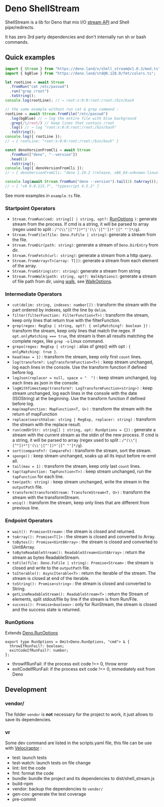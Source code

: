 # Deno ShellStream

ShellStream is a lib for Deno that mix I/O
[stream API](https://developer.mozilla.org/en-US/docs/Web/API/Streams_API) and
Shell pipe/redirects.

It has zero 3rd party dependencies and don't internally run sh or bash commands.

## Quick examples

```typescript
import { Stream } from "https://deno.land/x/shell_stream@v1.0.3/mod.ts";
import { bgBlue } from "https://deno.land/std@0.128.0/fmt/colors.ts";

let rootLine = await Stream
  .fromRun("cat /etc/passwd")
  .run("grep /root")
  .toString();
console.log(rootLine); // → root:x:0:0:root:/root:/bin/bash

// the same example without run cat & grep command :
rootLine = await Stream.fromFile("/etc/passwd")
  .log(bgBlue) // → log the entire file with blue background
  .grep(/\/root/) // keep lines that contain /root
  .log() // → log "root:x:0:0:root:/root:/bin/bash"
  .toString();
console.log({ rootLine });
// → { rootLine: "root:x:0:0:root:/root:/bin/bash" }

const denoVersionFromCli = await Stream
  .fromRun(["deno", "--version"])
  .head(1)
  .toString();
console.log({ denoVersionFromCli });
// → { denoVersionFromCli: "deno 1.19.2 (release, x86_64-unknown-linux-gnu)" }

console.log(await Stream.fromRun("deno --version").tail(2).toArray());
// → [ "v8 9.9.115.7", "typescript 4.5.2" ]
```

See more examples in `example.ts` file.

### Startpoint Operators

- `Stream.fromRun(cmd: string[] | string, opt?:` [RunOptions](#RunOptions) `)`:
  generate stream from the process. If cmd is a string, it will be parsed to
  array (regex used to split : `/"(\\"|[^"])*"|'(\\'|[^'])*'|[^ "']*/g`).
- `Stream.fromFile(file: Deno.FsFile | string)`: generate a stream from the
  file.
- `Stream.fromDir(path: string)`: generate a stream of `Deno.DirEntry` from dir.
- `Stream.fromFetch(url: string)`: generate a stream from a http query.
- `Stream.fromArray<T>(array: T[])`: generate a stream from each element of the
  array.
- `Stream.fromString(str: string)`: generate a stream from string
- `Stream.fromWalk(path: string, opt?: WalkOptions)`: generate a stream of file
  path from dir, using [walk](https://deno.land/std/fs#walk), see
  [WalkOptions](https://doc.deno.land/https/deno.land/std@0.114.0/fs/walk.ts#WalkOptions).

### Intermediate Operators

- `cut(delim: string, indexes: number[])` : transform the stream with the part
  ordered by indexes, split the line by `delim`.
- `filter(filterFunction: FilterFunction<T>)` : transform the stream, keep only
  lines that return true with the filterFunction.
- `grep(regex: RegExp | string, opt?: { onlyMatching?: boolean })` : transform
  the stream, keep only lines that match the regex. If
  `opt.onlyMatching === true`, the stream is then all results matching the
  complete regex, like `grep -o` Linux command.
- `grepo(regex: RegExp | string)` : alias of grep() with opt :
  `{ onlyMatching: true }`.
- `head(max = 1)` : transform the stream, keep only first `count` lines.
- `log(transform?: LogTransformFunction<T>)` : keep stream unchanged, log each
  lines in the console. Use the transform function if defined before log.
- `logJson(replacer = null, space = "  ")` : keep stream unchanged, log each
  lines as json in the console.
- `logWithTimestamp(transform?: LogTransformFunction<string>)` : keep stream
  unchanged, log each lines in the console with the date (ISOString) at the
  beginning. Use the transform function if defined before log.
- `map(mapFunction: MapFunction<T, U>)` : transform the stream with the return
  of mapFunction
- `replace(searchValue: string | RegExp, replacer: string)` : transform the
  stream with the replace result.
- `run(cmdOrStr: string[] | string, opt: RunOptions = {})` : generate a stream
  with the current stream as the stdin of the new process. If cmd is a string,
  it will be parsed to array (regex used to split :
  `/"(\\"|[^"])*"|'(\\'|[^'])*'|[^ "']*/g`).
- `sort(compareFn?: CompareFn)` : transform the stream, sort the stream.
- `sponge()` : keep stream unchanged, soaks up all its input before re-emit all.
- `tail(max = 1)` : transform the stream, keep only last `count` lines.
- `tap(tapFunction: TapFunction<T>)` : keep stream unchanged, run the
  `tapFunction` for each line.
- `tee(path: string)` : keep stream unchanged, write the stream in the
  `outputPath` file.
- `transform(transformStream: TransformStream<T, U>)` : transform the stream
  with the transformStream.
- `uniq()` : transform the stream, keep only lines that are different from
  previous line.

### Endpoint Operators

- `wait(): Promise<Stream>` : the stream is closed and returned.
- `toArray(): Promise<T[]>` : the stream is closed and converted to Array.
- `toBytes(): Promise<Uint8Array>` : the stream is closed and converted to
  Uint8Array.
- `toByteReadableStream(): ReadableStream<Uint8Array>` : return the stream as
  bytes ReadableStream.
- `toFile(file: Deno.FsFile | string): Promise<Stream>` : the stream is closed
  and write to the `outputPath` file.
- `toIterable(): AsyncIterable<T>` : return the iterable of the stream. The
  stream is closed at end of the iterable.
- `toString(): Promise<string>` : the stream is closed and converted to String.
- `getLineReadableStream(): ReadableStream<T>` : return the Stream of elements,
  split stdout/file by line if the stream is from Run/File.
- `success(): Promise<boolean>` : only for RunStream, the stream is closed and
  the success state is returned.

### RunOptions

Extends [Deno.RunOptions](https://doc.deno.land/builtin/stable#Deno.RunOptions)

```
export type RunOptions = Omit<Deno.RunOptions, "cmd"> & {
  throwIfRunFail?: boolean;
  exitCodeIfRunFail?: number;
};
```

- throwIfRunFail: if the process exit code !== 0, throw error
- exitCodeIfRunFail: if the process exit code !== 0, immediately exit from Deno

## Development

### vendor/

The folder `vendor` is **not** necessary for the project to work, it just allows
to save its dependencies.

### vr

Some dev command are listed in the scripts.yaml file, this file can be use with
[Velociraptor](https://velociraptor.run/docs/installation/) :

- test: launch tests
- test-watch: launch tests on file change
- lint: lint the code
- fmt: format the code
- bundle: bundle the project and its dependencies to dist/shell_stream.js
- build-npm
- vendor: backup the dependencies to `vendor/`
- gen-cov: generate the test coverage
- pre-commit
